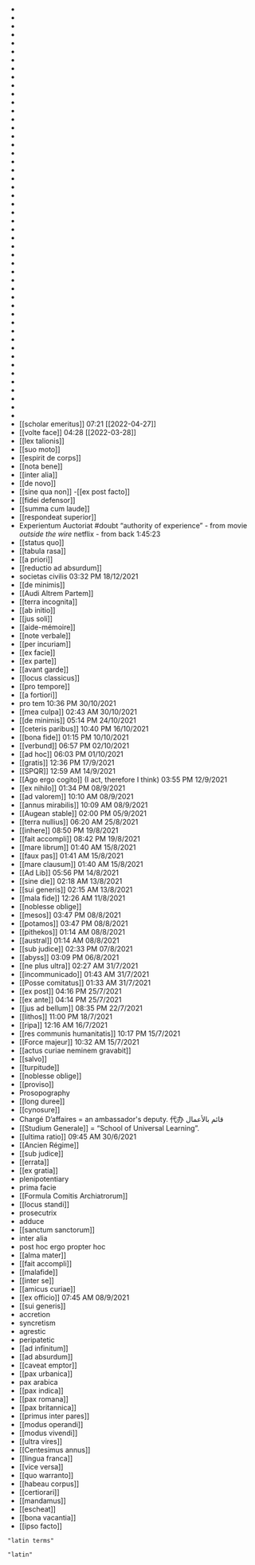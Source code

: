 - 
- 
- 
- 
- 
- 
- 
- 
- 
- 
- 
- 
- 
- 
- 
- 
- 
- 
- 
- 
- 
- 
- 
- 
- 
- 
- 
- 
- 
- 
- 
- 
- 
- 
- 
- 
- 
- 
- 
- 
- 
- 
- 
- 
- 
- 
- 
- 
- 
- [[scholar emeritus]] 07:21 [[2022-04-27]]
- [[volte face]] 04:28 [[2022-03-28]]
- [[lex talionis]]
- [[suo moto]]
- [[espirit de corps]]
- [[nota bene]]
- [[inter alia]]
- [[de novo]]
- [[sine qua non]]
-[[ex post facto]] 
- [[fidei defensor]]
- [[summa cum laude]]
- [[respondeat superior]]
- Experientum Auctoriat #doubt “authority of experience” - from movie *outside the wire* netflix - from back 1:45:23
- [[status quo]]
- [[tabula rasa]]
- [[a priori]]
- [[reductio ad absurdum]]
- societas civilis 03:32 PM 18/12/2021
- [[de minimis]]
- [[Audi Altrem Partem]]
- [[terra incognita]]
- [[ab initio]]
- [[jus soli]]
- [[aide-mémoire]]
- [[note verbale]]
- [[per incuriam]]
- [[ex facie]]
- [[ex parte]]
- [[avant garde]]
- [[locus classicus]]
- [[pro tempore]]
- [[a fortiori]]
- pro tem 10:36 PM 30/10/2021
- [[mea culpa]] 02:43 AM 30/10/2021
- [[de minimis]] 05:14 PM 24/10/2021
- [[ceteris paribus]] 10:40 PM 16/10/2021
- [[bona fide]] 01:15 PM 10/10/2021
- [[verbund]] 06:57 PM 02/10/2021
- [[ad hoc]] 06:03 PM 01/10/2021
- [[gratis]] 12:36 PM 17/9/2021
- [[SPQR]] 12:59 AM 14/9/2021
- [[Ago ergo cogito]] (I act, therefore I think) 03:55 PM 12/9/2021
- [[ex nihilo]] 01:34 PM 08/9/2021
- [[ad valorem]] 10:10 AM 08/9/2021
- [[annus mirabilis]] 10:09 AM 08/9/2021
- [[Augean stable]] 02:00 PM 05/9/2021
- [[terra nullius]] 06:20 AM 25/8/2021
- [[inhere]] 08:50 PM 19/8/2021
- [[fait accompli]] 08:42 PM 19/8/2021
- [[mare librum]] 01:40 AM 15/8/2021
- [[faux pas]] 01:41 AM 15/8/2021
- [[mare clausum]] 01:40 AM 15/8/2021
- [[Ad Lib]] 05:56 PM 14/8/2021
- [[sine die]] 02:18 AM 13/8/2021
- [[sui generis]] 02:15 AM 13/8/2021
- [[mala fide]] 12:26 AM 11/8/2021
- [[noblesse oblige]]
- [[mesos]] 03:47 PM 08/8/2021
- [[potamos]] 03:47 PM 08/8/2021
- [[pithekos]] 01:14 AM 08/8/2021
- [[austral]] 01:14 AM 08/8/2021
- [[sub judice]] 02:33 PM 07/8/2021
- [[abyss]] 03:09 PM 06/8/2021
- [[ne plus ultra]] 02:27 AM 31/7/2021
- [[incommunicado]] 01:43 AM 31/7/2021
- [[Posse comitatus]] 01:33 AM 31/7/2021
- [[ex post]] 04:16 PM 25/7/2021
- [[ex ante]] 04:14 PM 25/7/2021
- [[jus ad bellum]] 08:35 PM 22/7/2021
- [[lithos]] 11:00 PM 18/7/2021
- [[ripa]] 12:16 AM 16/7/2021
- [[res communis humanitatis]] 10:17 PM 15/7/2021
- [[Force majeur]] 10:32 AM 15/7/2021
- [[actus curiae neminem gravabit]]
- [[salvo]]
- [[turpitude]]
- [[noblesse oblige]]
- [[proviso]]
- Prosopography
- [[long duree]]
- [[cynosure]]
- Chargé D’affaires = an ambassador's deputy. 代办 قائم بالأعمال
- [[Studium Generale]] = “School of Universal Learning”.
- [[ultima ratio]] 09:45 AM 30/6/2021
- [[Ancien Régime]]
- [[sub judice]]
- [[errata]]
- [[ex gratia]]
- plenipotentiary
- prima facie
- [[Formula Comitis Archiatrorum]]
- [[locus standi]]
- prosecutrix
- adduce
- [[sanctum sanctorum]]
- inter alia
- post hoc ergo propter hoc
- [[alma mater]]
- [[fait accompli]]
- [[malafide]]
- [[inter se]]
- [[amicus curiae]]
- [[ex officio]] 07:45 AM 08/9/2021
- [[sui generis]]
- accretion
- syncretism
- agrestic
- peripatetic 
- [[ad infinitum]]
- [[ad absurdum]]
- [[caveat emptor]]
- [[pax urbanica]]
- pax arabica
- [[pax indica]]
- [[pax romana]]
- [[pax britannica]]
- [[primus inter pares]]
- [[modus operandi]]
- [[modus vivendi]]
- [[ultra vires]] 
- [[Centesimus annus]]
- [[lingua franca]]
- [[vice versa]]
- [[quo warranto]]
- [[habeau corpus]]
- [[certiorari]]
- [[mandamus]]
- [[escheat]]
- [[bona vacantia]]
- [[ipso facto]]

```query
"latin terms"
```

```query
"latin"
```